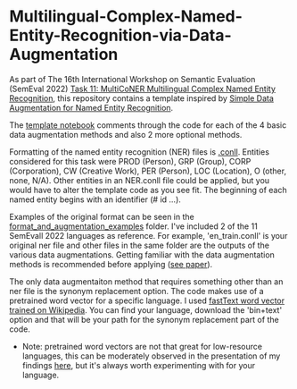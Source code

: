 # Multilingual-Complex-Named-Entity-Recognition-via-Data-Augmentation

As part of The 16th International Workshop on Semantic Evaluation (SemEval 2022) [Task 11: MultiCoNER
Multilingual Complex Named Entity Recognition](https://multiconer.github.io/), this repository contains a template inspired by [Simple Data Augmentation for Named Entity Recognition](https://aclanthology.org/2020.coling-main.343.pdf).

The [template notebook](https://github.com/oyousuf/Multilingual-Complex-Named-Entity-Recognition-via-Data-Augmentation/blob/main/template.ipynb) comments through the code for each of the 4 basic data augmentation methods and also 2 more optional methods.

Formatting of the named entity recognition (NER) files is [.conll](https://universaldependencies.org/format.html). Entities considered for this task were PROD (Person), GRP (Group), CORP (Corporation), CW (Creative Work), PER (Person), LOC (Location), O (other, none, N/A). Other entities in an NER.conll file could be applied, but you would have to alter the template code as you see fit. The beginning of each named entity begins with an identifier (# id ...).

Examples of the original format can be seen in the [format_and_augmentation_examples](https://github.com/oyousuf/Multilingual-Complex-Named-Entity-Recognition-via-Data-Augmentation/tree/main/format_and_augmentation_examples) folder. I've included 2 of the 11 SemEvall 2022 languages as reference. For example, 'en_train.conll' is your original ner file and other files in the same folder are the outputs of the various data augmentations. Getting familiar with the data augmentation methods is recommended before applying ([see paper](https://aclanthology.org/2020.coling-main.343.pdf)).

The only data augmentaiton method that requires something other than an ner file is the synonym replacement option. The code makes use of a pretrained word vector for a specific language. I used [fastText word vector trained on Wikipedia](https://fasttext.cc/docs/en/pretrained-vectors.html). You can find your language, download the 'bin+text' option and that will be your path for the synonym replacement part of the code.
 * Note: pretrained word vectors are not that great for low-resource languages, this can be moderately observed in the presentation of my findings [here](https://github.com/oyousuf/Multilingual-Complex-Named-Entity-Recognition-via-Data-Augmentation/blob/main/Presentation.pdf), but it's  always worth experimenting with for your language.
